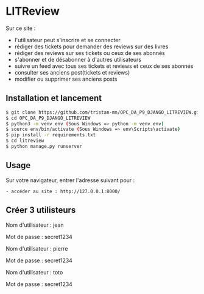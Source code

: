 # LITReview

Sur ce site :
  -  l'utilisateur peut s'inscrire et se connecter
  - rédiger des tickets pour demander des reviews sur des livres
  - rédiger des reviews sur ses tickets ou ceux de ses abonnés
  - s'abonner et de désabonner à d'autres utilisateurs
  - suivre un feed avec tous ses tickets et reviews et ceux de ses abonnés
  - consulter ses anciens post(tickets et reviews)
  - modifier ou supprimer ses anciens posts

## Installation et lancement

```bash
$ git clone https://github.com/tristan-mn/OPC_DA_P9_DJANGO_LITREVIEW.git
$ cd OPC_DA_P9_DJANGO_LITREVIEW
$ python3 -m venv env (Sous Windows => python -m venv env)
$ source env/bin/activate (Sous Windows => env\Scripts\activate)
$ pip install -r requirements.txt
$ cd litreview
$ python manage.py runserver
```

## Usage

Sur votre navigateur, entrer l'adresse suivant pour :

	- accéder au site : http://127.0.0.1:8000/

## Créer 3 utilisteurs

Nom d'utilisateur : jean

Mot de passe : secret1234

Nom d'utilisateur : pierre

Mot de passe : secret1234

Nom d'utilisateur : toto

Mot de passe : secret1234